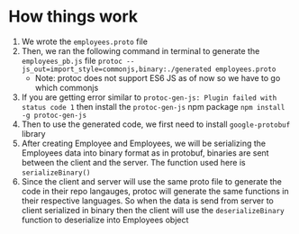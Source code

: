 # How things work

1. We wrote the `employees.proto` file
2. Then, we ran the following command in terminal to generate the `employees_pb.js` file
   `protoc --js_out=import_style=commonjs,binary:./generated employees.proto`
   - Note: protoc does not support ES6 JS as of now so we have to go which commonjs
3. If you are getting error similar to `protoc-gen-js: Plugin failed with status code 1` then install the `protoc-gen-js` npm package
   `npm install -g protoc-gen-js`
4. Then to use the generated code, we first need to install `google-protobuf` library
5. After creating Employee and Employees, we will be serializing the Employees data into binary format as in protobuf, binaries are sent between the client and the server. The function used here is `serializeBinary()`
6. Since the client and server will use the same proto file to generate the code in their repo langauges, protoc will generate the same functions in their respective languages. So when the data is send from server to client serialized in binary then the client will use the `deserializeBinary` function to deserialize into Employees object
